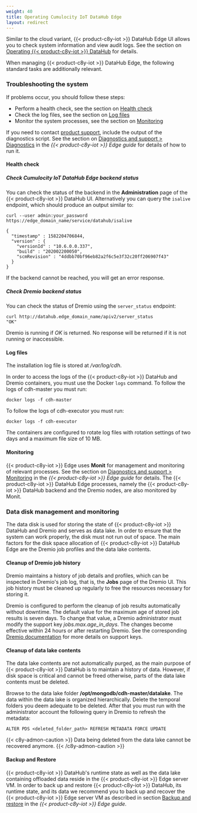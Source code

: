 ```yaml
---
weight: 40
title: Operating Cumulocity IoT DataHub Edge
layout: redirect
---
```


Similar to the cloud variant, {{< product-c8y-iot >}} DataHub Edge UI allows you to check system information and view audit logs. See the section on [Operating {{< product-c8y-iot >}} DataHub](/datahub/operating-datahub) for details.

When managing {{< product-c8y-iot >}} DataHub Edge, the following standard tasks are additionally relevant.

### Troubleshooting the system

If problems occur, you should follow these steps:

- Perform a health check, see the section on [Health check](#health-check)
- Check the log files, see the section on [Log files](#log-files)
- Monitor the system processes, see the section on [Monitoring](#monitoring)

If you need to contact [product support](/welcome/contacting-support), include the output of the diagnostics script. See the section on [Diagnostics and support > Diagnostics](/edge/diagnostics-and-support/#diagnostics) in the *{{< product-c8y-iot >}} Edge guide* for details of how to run it.

<a name="health-check"></a>
#### Health check

##### Check Cumulocity IoT DataHub Edge backend status

You can check the status of the backend in the **Administration** page of the {{< product-c8y-iot >}} DataHub UI. Alternatively you can query the `isalive` endpoint, which should produce an output similar to:

```shell
curl --user admin:your_password https://edge_domain_name/service/datahub/isalive

{
  "timestamp" : 1582204706844,
  "version" : {
    "versionId" : "10.6.0.0.337",
    "build" : "202002200050",
    "scmRevision" : "4ddbb70bf96eb82a2f6c5e3f32c20ff206907f43"
  }
}
```

If the backend cannot be reached, you will get an error response.

##### Check Dremio backend status

You can check the status of Dremio using the `server_status` endpoint:

```shell
curl http://datahub.edge_domain_name/apiv2/server_status
"OK"
```
Dremio is running if *OK* is returned. No response will be returned if it is not running or inaccessible.

<a name="log-files"></a>
#### Log files

The installation log file is stored at */var/log/cdh*.

In order to access the logs of the {{< product-c8y-iot >}} DataHub and Dremio containers, you must use the Docker `logs` command. To follow the logs of cdh-master you must run:

```shell
docker logs -f cdh-master
```

 To follow the logs of cdh-executor you must run:

```shell
docker logs -f cdh-executor
```

The containers are configured to rotate log files with rotation settings of two days and a maximum file size of 10 MB.

<a name="monitoring"></a>
#### Monitoring
{{< product-c8y-iot >}} Edge uses **Monit** for management and monitoring of relevant processes. See the section on [Diagnostics and support > Monitoring](/edge/diagnostics-and-support/#monitoring) in the *{{< product-c8y-iot >}} Edge guide* for details. The {{< product-c8y-iot >}} DataHub Edge processes, namely the {{< product-c8y-iot >}} DataHub backend and the Dremio nodes, are also monitored by Monit.

### Data disk management and monitoring

The data disk is used for storing the state of {{< product-c8y-iot >}} DataHub and Dremio and serves as data lake. In order to ensure that the system can work properly, the disk must not run out of space. The main factors for the disk space allocation of {{< product-c8y-iot >}} DataHub Edge are the Dremio job profiles and the data lake contents.

#### Cleanup of Dremio job history

Dremio maintains a history of job details and profiles, which can be inspected in Dremio's job log, that is, the **Jobs** page of the Dremio UI. This job history must be cleaned up regularly to free the resources necessary for storing it.

Dremio is configured to perform the cleanup of job results automatically without downtime. The default value for the maximum age of stored job results is seven days. To change that value, a Dremio administrator must modify the support key *jobs.max.age_in_days*. The changes become effective within 24 hours or after restarting Dremio. See the corresponding [Dremio documentation](https://docs.dremio.com/advanced-administration/support-settings/) for more details on support keys.

#### Cleanup of data lake contents

The data lake contents are not automatically purged, as the main purpose of {{< product-c8y-iot >}} DataHub is to maintain a history of data. However, if disk space is critical and cannot be freed otherwise, parts of the data lake contents must be deleted.

Browse to the data lake folder **/opt/mongodb/cdh-master/datalake**. The data within the data lake is organized hierarchically. Delete the temporal folders you deem adequate to be deleted. After that you must run with the administrator account the following query in Dremio to refresh the metadata:

```
ALTER PDS <deleted_folder_path> REFRESH METADATA FORCE UPDATE
```

{{< c8y-admon-caution >}}
Data being deleted from the data lake cannot be recovered anymore.
{{< /c8y-admon-caution >}}

#### Backup and Restore

{{< product-c8y-iot >}} DataHub's runtime state as well as the data lake containing offloaded data reside in the {{< product-c8y-iot >}} Edge server VM. In order to back up and restore {{< product-c8y-iot >}} DataHub, its runtime state, and its data we recommend you to back up and recover the {{< product-c8y-iot >}} Edge server VM as described in section [Backup and restore](/edge/backup-and-restore/) in the *{{< product-c8y-iot >}} Edge guide*.
